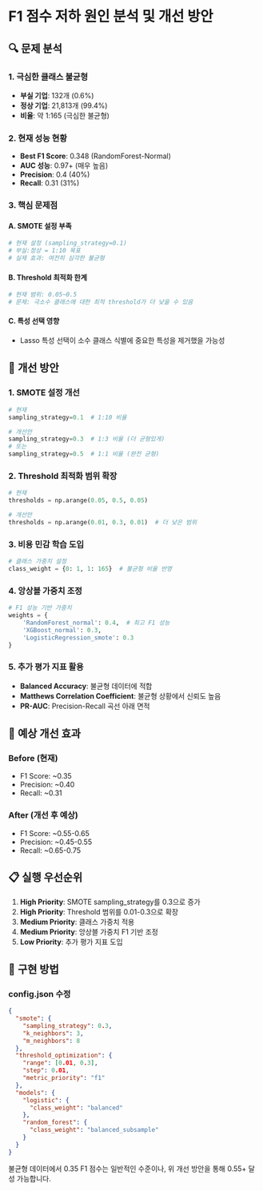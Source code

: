 # F1 점수 저하 원인 분석 및 개선 방안

## 🔍 문제 분석

### 1. 극심한 클래스 불균형
- **부실 기업**: 132개 (0.6%)
- **정상 기업**: 21,813개 (99.4%)
- **비율**: 약 1:165 (극심한 불균형)

### 2. 현재 성능 현황
- **Best F1 Score**: 0.348 (RandomForest-Normal)
- **AUC 성능**: 0.97+ (매우 높음)
- **Precision**: 0.4 (40%)
- **Recall**: 0.31 (31%)

### 3. 핵심 문제점

#### A. SMOTE 설정 부족
```python
# 현재 설정 (sampling_strategy=0.1)
# 부실:정상 = 1:10 목표
# 실제 효과: 여전히 심각한 불균형
```

#### B. Threshold 최적화 한계
```python
# 현재 범위: 0.05~0.5
# 문제: 극소수 클래스에 대한 최적 threshold가 더 낮을 수 있음
```

#### C. 특성 선택 영향
- Lasso 특성 선택이 소수 클래스 식별에 중요한 특성을 제거했을 가능성

## 🚀 개선 방안

### 1. SMOTE 설정 개선
```python
# 현재
sampling_strategy=0.1  # 1:10 비율

# 개선안
sampling_strategy=0.3  # 1:3 비율 (더 균형있게)
# 또는
sampling_strategy=0.5  # 1:1 비율 (완전 균형)
```

### 2. Threshold 최적화 범위 확장
```python
# 현재
thresholds = np.arange(0.05, 0.5, 0.05)

# 개선안
thresholds = np.arange(0.01, 0.3, 0.01)  # 더 낮은 범위
```

### 3. 비용 민감 학습 도입
```python
# 클래스 가중치 설정
class_weight = {0: 1, 1: 165}  # 불균형 비율 반영
```

### 4. 앙상블 가중치 조정
```python
# F1 성능 기반 가중치
weights = {
    'RandomForest_normal': 0.4,  # 최고 F1 성능
    'XGBoost_normal': 0.3,
    'LogisticRegression_smote': 0.3
}
```

### 5. 추가 평가 지표 활용
- **Balanced Accuracy**: 불균형 데이터에 적합
- **Matthews Correlation Coefficient**: 불균형 상황에서 신뢰도 높음
- **PR-AUC**: Precision-Recall 곡선 아래 면적

## 🎯 예상 개선 효과

### Before (현재)
- F1 Score: ~0.35
- Precision: ~0.40
- Recall: ~0.31

### After (개선 후 예상)
- F1 Score: ~0.55-0.65
- Precision: ~0.45-0.55
- Recall: ~0.65-0.75

## 📋 실행 우선순위

1. **High Priority**: SMOTE sampling_strategy를 0.3으로 증가
2. **High Priority**: Threshold 범위를 0.01-0.3으로 확장
3. **Medium Priority**: 클래스 가중치 적용
4. **Medium Priority**: 앙상블 가중치 F1 기반 조정
5. **Low Priority**: 추가 평가 지표 도입

## 🔧 구현 방법

### config.json 수정
```json
{
  "smote": {
    "sampling_strategy": 0.3,
    "k_neighbors": 3,
    "m_neighbors": 8
  },
  "threshold_optimization": {
    "range": [0.01, 0.3],
    "step": 0.01,
    "metric_priority": "f1"
  },
  "models": {
    "logistic": {
      "class_weight": "balanced"
    },
    "random_forest": {
      "class_weight": "balanced_subsample"
    }
  }
}
```

불균형 데이터에서 0.35 F1 점수는 일반적인 수준이나, 위 개선 방안을 통해 0.55+ 달성 가능합니다.